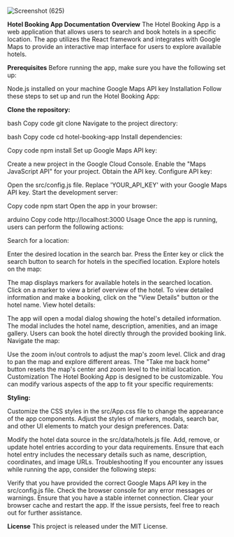 
![Screenshot (625)](https://github.com/moseskereya/hotelfinder/assets/49228545/9e08757e-7e94-40d0-b0e2-122cdc79b3ca)



**Hotel Booking App Documentation**
**Overview**
The Hotel Booking App is a web application that allows users to search and book hotels in a specific location. The app utilizes the React framework and integrates with Google Maps to provide an interactive map interface for users to explore available hotels.

**Prerequisites**
Before running the app, make sure you have the following set up:

Node.js installed on your machine
Google Maps API key
Installation
Follow these steps to set up and run the Hotel Booking App:

**Clone the repository:**

bash
Copy code
git clone <repository-url>
Navigate to the project directory:

bash
Copy code
cd hotel-booking-app
Install dependencies:

Copy code
npm install
Set up Google Maps API key:

Create a new project in the Google Cloud Console.
Enable the "Maps JavaScript API" for your project.
Obtain the API key.
Configure API key:

Open the src/config.js file.
Replace 'YOUR_API_KEY' with your Google Maps API key.
Start the development server:

Copy code
npm start
Open the app in your browser:

arduino
Copy code
http://localhost:3000
Usage
Once the app is running, users can perform the following actions:

Search for a location:

Enter the desired location in the search bar.
Press the Enter key or click the search button to search for hotels in the specified location.
Explore hotels on the map:

The map displays markers for available hotels in the searched location.
Click on a marker to view a brief overview of the hotel.
To view detailed information and make a booking, click on the "View Details" button or the hotel name.
View hotel details:

The app will open a modal dialog showing the hotel's detailed information.
The modal includes the hotel name, description, amenities, and an image gallery.
Users can book the hotel directly through the provided booking link.
Navigate the map:

Use the zoom in/out controls to adjust the map's zoom level.
Click and drag to pan the map and explore different areas.
The "Take me back home" button resets the map's center and zoom level to the initial location.
Customization
The Hotel Booking App is designed to be customizable. You can modify various aspects of the app to fit your specific requirements:

**Styling:**

Customize the CSS styles in the src/App.css file to change the appearance of the app components.
Adjust the styles of markers, modals, search bar, and other UI elements to match your design preferences.
Data:

Modify the hotel data source in the src/data/hotels.js file.
Add, remove, or update hotel entries according to your data requirements.
Ensure that each hotel entry includes the necessary details such as name, description, coordinates, and image URLs.
Troubleshooting
If you encounter any issues while running the app, consider the following steps:

Verify that you have provided the correct Google Maps API key in the src/config.js file.
Check the browser console for any error messages or warnings.
Ensure that you have a stable internet connection.
Clear your browser cache and restart the app.
If the issue persists, feel free to reach out for further assistance.

**License**
This project is released under the MIT License.





